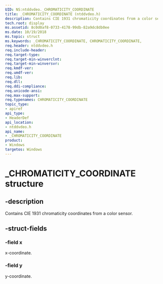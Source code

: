 ```yaml
---
UID: NS:ntddvdeo._CHROMATICITY_COORDINATE
title: _CHROMATICITY_COORDINATE (ntddvdeo.h)
description: Contains CIE 1931 chromaticity coordinates from a color sensor.
tech.root: display
ms.assetid: 8c0d0af8-0733-4178-99db-82a9dc8db0ee
ms.date: 10/19/2018
ms.topic: struct
ms.keywords: _CHROMATICITY_COORDINATE, CHROMATICITY_COORDINATE,
req.header: ntddvdeo.h
req.include-header:
req.target-type:
req.target-min-winverclnt:
req.target-min-winversvr:
req.kmdf-ver:
req.umdf-ver:
req.lib:
req.dll:
req.ddi-compliance:
req.unicode-ansi:
req.max-support:
req.typenames: CHROMATICITY_COORDINATE
topic_type:
- apiref
api_type:
- HeaderDef
api_location:
- ntddvdeo.h
api_name:
- _CHROMATICITY_COORDINATE
product: 
- Windows
targetos: Windows
---
```


# _CHROMATICITY_COORDINATE structure

## -description

Contains CIE 1931 chromaticity coordinates from a color sensor.

## -struct-fields

### -field x

x-coordinate.

### -field y

y-coordinate.

